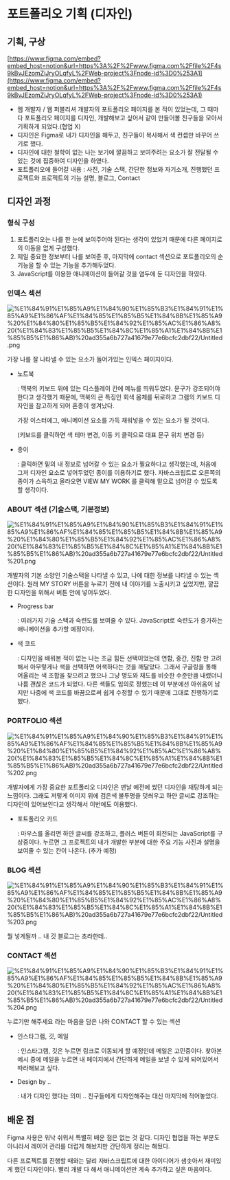 # 포트폴리오 기획 (디자인)

## 기획, 구상

[https://www.figma.com/embed?embed_host=notion&url=https%3A%2F%2Fwww.figma.com%2Ffile%2F4s9kBvJEzomZiJryOLqfyL%2FWeb-project%3Fnode-id%3D0%253A1](https://www.figma.com/embed?embed_host=notion&url=https%3A%2F%2Fwww.figma.com%2Ffile%2F4s9kBvJEzomZiJryOLqfyL%2FWeb-project%3Fnode-id%3D0%253A1)

- 웹 개발자 / 웹 퍼블리셔 개발자의 포트폴리오 페이지를 본 적이 있었는데, 그 때마다 포트폴리오 페이지를 디자인, 개발해보고 싶어서 같이 만들어볼 친구들을 모아서 기획하게 되었다.(협업 X)
- 디자인은 Figma로 내가 디자인을 해두고, 친구들이 복사해서 색 컨셉만 바꾸어 쓰기로 했다.
- 디자인에 대한 철학이 없는 나는 보기에 깔끔하고 보여주려는 요소가 잘 전달될 수 있는 것에 집중하여 디자인을 하였다.
- 포트폴리오에 들어갈 내용 : 사진, 기술 스택, 간단한 정보와 자기소개, 진행했던 프로젝트와 프로젝트의 기능 설명, 블로그, Contact

## 디자인 과정

### 형식 구성

1. 포트폴리오는 나를 한 눈에 보여주어야 된다는 생각이 있었기 때문에 다른 페이지로의 이동을 없게 구성했다.
2. 제일 중요한 정보부터 나를 보여준 후, 마지막에 contact 섹션으로 포트폴리오의 순기능을 할 수 있는 기능을 추가해두었다.
3. JavaScript를 이용한 애니메이션이 들어갈 것을 염두에 둔 디자인을 하였다.

### 인덱스 섹션

![%E1%84%91%E1%85%A9%E1%84%90%E1%85%B3%E1%84%91%E1%85%A9%E1%86%AF%E1%84%85%E1%85%B5%E1%84%8B%E1%85%A9%20%E1%84%80%E1%85%B5%E1%84%92%E1%85%AC%E1%86%A8%20(%E1%84%83%E1%85%B5%E1%84%8C%E1%85%A1%E1%84%8B%E1%85%B5%E1%86%AB)%20ad355a6b727a41679e77e6bcfc2dbf22/Untitled.png](%E1%84%91%E1%85%A9%E1%84%90%E1%85%B3%E1%84%91%E1%85%A9%E1%86%AF%E1%84%85%E1%85%B5%E1%84%8B%E1%85%A9%20%E1%84%80%E1%85%B5%E1%84%92%E1%85%AC%E1%86%A8%20(%E1%84%83%E1%85%B5%E1%84%8C%E1%85%A1%E1%84%8B%E1%85%B5%E1%86%AB)%20ad355a6b727a41679e77e6bcfc2dbf22/Untitled.png)

가장 나를 잘 나타낼 수 있는 요소가 들어가있는 인덱스 페이지이다.

- 노트북

     : 맥북의 키보드 위에 있는 디스플레이 칸에 메뉴를 띄워두었다. 문구가 강조되어야 한다고 생각했기 때문에, 맥북의 큰 특징인 회색 몸체를 뒤로하고 그램의 키보드 디자인을 참고하게 되어 혼종이 생겨났다.

    가장 이스터에그, 애니메이션 요소를 가득 채워넣을 수 있는 요소가 될 것이다.

    (키보드를 클릭하면 색 테마 변경, 이동 키 클릭으로 대표 문구 위치 변경 등)

- 종이

    : 클릭하면 밑의 내 정보로 넘어갈 수 있는 요소가 필요하다고 생각했는데, 처음에 그저 디자인 요소로 넣어두었던 종이를 이용하기로 했다. 자바스크립트로 오른쪽의 종이가 스윽하고 올라오면 VIEW MY WORK 를 클릭해 밑으로 넘어갈 수 있도록 할 생각이다. 

### ABOUT 섹션 (기술스택, 기본정보)

![%E1%84%91%E1%85%A9%E1%84%90%E1%85%B3%E1%84%91%E1%85%A9%E1%86%AF%E1%84%85%E1%85%B5%E1%84%8B%E1%85%A9%20%E1%84%80%E1%85%B5%E1%84%92%E1%85%AC%E1%86%A8%20(%E1%84%83%E1%85%B5%E1%84%8C%E1%85%A1%E1%84%8B%E1%85%B5%E1%86%AB)%20ad355a6b727a41679e77e6bcfc2dbf22/Untitled%201.png](%E1%84%91%E1%85%A9%E1%84%90%E1%85%B3%E1%84%91%E1%85%A9%E1%86%AF%E1%84%85%E1%85%B5%E1%84%8B%E1%85%A9%20%E1%84%80%E1%85%B5%E1%84%92%E1%85%AC%E1%86%A8%20(%E1%84%83%E1%85%B5%E1%84%8C%E1%85%A1%E1%84%8B%E1%85%B5%E1%86%AB)%20ad355a6b727a41679e77e6bcfc2dbf22/Untitled%201.png)

개발자의 기본 소양인 기술스택을 나타낼 수 있고, 나에 대한 정보를 나타낼 수 있는 섹션이다. 원래 MY STORY 버튼을 누르기 전에 내 이야기를 노출시키고 싶었지만, 깔끔한 디자인을 위해서 버튼 안에 넣어두었다.

- Progress bar

    : 여러가지 기술 스택과 숙련도를 보여줄 수 있다. JavaScript로 숙련도가 증가하는 애니메이션을 추가할 예정이다.

- 색 코드

    : 디자인을 배워본 적이 없는 나는 조금 힘든 선택이었는데 연함, 중간, 진함 만 고려해서 아무렇게나 색을 선택하면 어색하다는 것을 깨달았다. 그래서 구글링을 통해 어울리는 색 조합을 찾으려고 했으나 그냥 명도와 채도를 비슷한 수준만큼 내렸더니 나름 괜찮은 코드가 되었다. 다른 색들도 임의로 정했는데 이 부분에선 아쉬움이 남지만 나중에 색 코드를 바꿈으로써 쉽게 수정할 수 있기 때문에 그대로 진행하기로 했다.

### PORTFOLIO 섹션

![%E1%84%91%E1%85%A9%E1%84%90%E1%85%B3%E1%84%91%E1%85%A9%E1%86%AF%E1%84%85%E1%85%B5%E1%84%8B%E1%85%A9%20%E1%84%80%E1%85%B5%E1%84%92%E1%85%AC%E1%86%A8%20(%E1%84%83%E1%85%B5%E1%84%8C%E1%85%A1%E1%84%8B%E1%85%B5%E1%86%AB)%20ad355a6b727a41679e77e6bcfc2dbf22/Untitled%202.png](%E1%84%91%E1%85%A9%E1%84%90%E1%85%B3%E1%84%91%E1%85%A9%E1%86%AF%E1%84%85%E1%85%B5%E1%84%8B%E1%85%A9%20%E1%84%80%E1%85%B5%E1%84%92%E1%85%AC%E1%86%A8%20(%E1%84%83%E1%85%B5%E1%84%8C%E1%85%A1%E1%84%8B%E1%85%B5%E1%86%AB)%20ad355a6b727a41679e77e6bcfc2dbf22/Untitled%202.png)

개발자에게 가장 중요한 포트폴리오 디자인은 맨날 예전에 썼던 디자인을 재탕하게 되는 느낌이다. 그래도 저렇게 이미지 위에 검은색 불투명을 덧씌우고 하얀 글씨로 강조하는 디자인이 있어보인다고 생각해서 이번에도 이용했다.

- 포트폴리오 카드

    : 마우스를 올리면 하얀 글씨를 강조하고, 플러스 버튼이 회전되는 JavaScript를 구상중이다. 누르면 그 프로젝트의 내가 개발한 부분에 대한 주요 기능 사진과 설명을 보여줄 수 있는 칸이 나온다. (추가 예정)

### BLOG 섹션

![%E1%84%91%E1%85%A9%E1%84%90%E1%85%B3%E1%84%91%E1%85%A9%E1%86%AF%E1%84%85%E1%85%B5%E1%84%8B%E1%85%A9%20%E1%84%80%E1%85%B5%E1%84%92%E1%85%AC%E1%86%A8%20(%E1%84%83%E1%85%B5%E1%84%8C%E1%85%A1%E1%84%8B%E1%85%B5%E1%86%AB)%20ad355a6b727a41679e77e6bcfc2dbf22/Untitled%203.png](%E1%84%91%E1%85%A9%E1%84%90%E1%85%B3%E1%84%91%E1%85%A9%E1%86%AF%E1%84%85%E1%85%B5%E1%84%8B%E1%85%A9%20%E1%84%80%E1%85%B5%E1%84%92%E1%85%AC%E1%86%A8%20(%E1%84%83%E1%85%B5%E1%84%8C%E1%85%A1%E1%84%8B%E1%85%B5%E1%86%AB)%20ad355a6b727a41679e77e6bcfc2dbf22/Untitled%203.png)

뭘 넣게될까 .. 내 깃 블로그는 초라한데..

### CONTACT 섹션

![%E1%84%91%E1%85%A9%E1%84%90%E1%85%B3%E1%84%91%E1%85%A9%E1%86%AF%E1%84%85%E1%85%B5%E1%84%8B%E1%85%A9%20%E1%84%80%E1%85%B5%E1%84%92%E1%85%AC%E1%86%A8%20(%E1%84%83%E1%85%B5%E1%84%8C%E1%85%A1%E1%84%8B%E1%85%B5%E1%86%AB)%20ad355a6b727a41679e77e6bcfc2dbf22/Untitled%204.png](%E1%84%91%E1%85%A9%E1%84%90%E1%85%B3%E1%84%91%E1%85%A9%E1%86%AF%E1%84%85%E1%85%B5%E1%84%8B%E1%85%A9%20%E1%84%80%E1%85%B5%E1%84%92%E1%85%AC%E1%86%A8%20(%E1%84%83%E1%85%B5%E1%84%8C%E1%85%A1%E1%84%8B%E1%85%B5%E1%86%AB)%20ad355a6b727a41679e77e6bcfc2dbf22/Untitled%204.png)

누르기만 해주세요 라는 마음을 담은 나와 CONTACT 할 수 있는 섹션

- 인스타그램, 깃, 메일

    : 인스타그램, 깃은 누르면 링크로 이동되게 할 예정인데 메일은 고민중이다. 찾아본 예시 중에 메일을 누르면 내 페이지에서 간단하게 메일을 보낼 수 있게 되어있어서 따라해보고 싶다.

- Design by ..

    : 내가 디자인 했다는 의미 .. 친구들에게 디자인해주는 대신 마지막에 적어놓았다.

## 배운 점

Figma 사용은 워낙 쉬워서 특별히 배운 점은 없는 것 같다. 디자인 협업을 하는 부분도 아니라서 레이어 관리를 더럽게 해놨지만 간단하게 정리는 해뒀다.

다른 프로젝트를 진행할 때와는 달리 자바스크립트에 대한 아이디어가 샘솟아서 재미있게 했던 디자인이다. 빨리 개발 다 해서 애니메이션만 계속 추가하고 싶은 마음이다.
